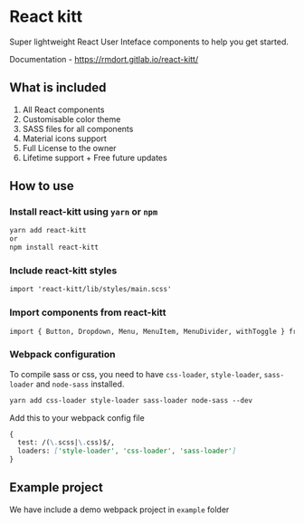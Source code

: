 # React kitt

Super lightweight React User Inteface components to help you get started.

Documentation - https://rmdort.gitlab.io/react-kitt/

## What is included

1. All React components
2. Customisable color theme
3. SASS files for all components
4. Material icons support
5. Full License to the owner
6. Lifetime support + Free future updates

## How to use

### Install react-kitt using `yarn` or `npm`

```md
yarn add react-kitt
or
npm install react-kitt
```

### Include react-kitt styles
```md
import 'react-kitt/lib/styles/main.scss'
```

### Import components from react-kitt

```md
import { Button, Dropdown, Menu, MenuItem, MenuDivider, withToggle } from 'react-kitt'
```

### Webpack configuration

To compile sass or css, you need to have `css-loader`, `style-loader`, `sass-loader` and `node-sass` installed.

````md
yarn add css-loader style-loader sass-loader node-sass --dev
````

Add this to your webpack config file

````md
{
  test: /(\.scss|\.css)$/,
  loaders: ['style-loader', 'css-loader', 'sass-loader']
}
````

## Example project

We have include a demo webpack project in `example` folder